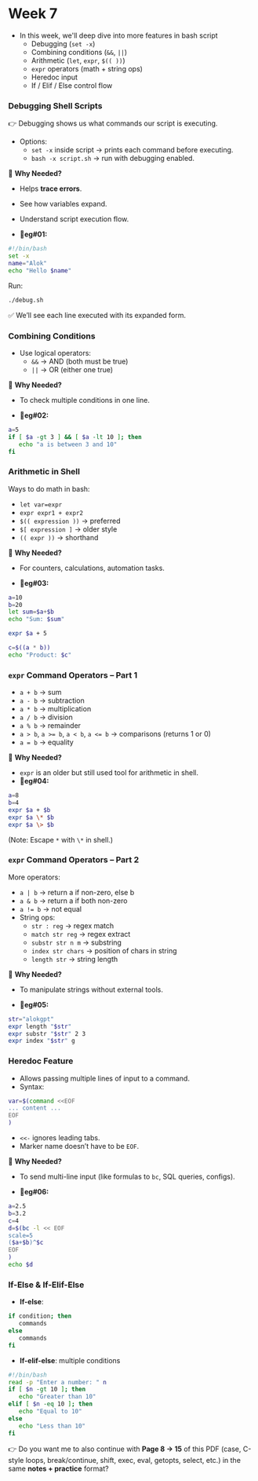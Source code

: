 # Week 7

* In this week, we'll deep dive into more features in bash script
  * Debugging (`set -x`)
  * Combining conditions (`&&`, `||`)
  * Arithmetic (`let`, `expr`, `$(( ))`)
  * `expr` operators (math + string ops)
  * Heredoc input
  * If / Elif / Else control flow

### Debugging Shell Scripts
👉 Debugging shows us what commands our script is executing.
* Options:
  * `set -x` inside script → prints each command before executing.
  * `bash -x script.sh` → run with debugging enabled.

🤔 **Why Needed?**
  * Helps **trace errors**.
  * See how variables expand.
  * Understand script execution flow.

* **🫴eg#01:** 
```bash
#!/bin/bash
set -x
name="Alok"
echo "Hello $name"
```

Run:
```bash
./debug.sh
```

✅ We’ll see each line executed with its expanded form.

### Combining Conditions
* Use logical operators:
  * `&&` → AND (both must be true)
  * `||` → OR (either one true)

🤔 **Why Needed?**
  * To check multiple conditions in one line.

* **🫴eg#02:**
```bash
a=5
if [ $a -gt 3 ] && [ $a -lt 10 ]; then
   echo "a is between 3 and 10"
fi
```

### Arithmetic in Shell
Ways to do math in bash:
* `let var=expr`
* `expr expr1 + expr2`
* `$(( expression ))` → preferred
* `$[ expression ]` → older style
* `(( expr ))` → shorthand

🤔 **Why Needed?**
  * For counters, calculations, automation tasks.

* **🫴eg#03:**
```bash
a=10
b=20
let sum=$a+$b
echo "Sum: $sum"

expr $a + 5

c=$((a * b))
echo "Product: $c"
```

### `expr` Command Operators – Part 1
* `a + b` → sum
* `a - b` → subtraction
* `a * b` → multiplication
* `a / b` → division
* `a % b` → remainder
* `a > b`, `a >= b`, `a < b`, `a <= b` → comparisons (returns 1 or 0)
* `a = b` → equality

🤔 **Why Needed?**
  * `expr` is an older but still used tool for arithmetic in shell.
* **🫴eg#04:**
```bash
a=8
b=4
expr $a + $b
expr $a \* $b
expr $a \> $b
```

(Note: Escape `*` with `\*` in shell.)

### `expr` Command Operators – Part 2
More operators:

* `a | b` → return a if non-zero, else b
* `a & b` → return a if both non-zero
* `a != b` → not equal
* String ops:
  * `str : reg` → regex match
  * `match str reg` → regex extract
  * `substr str n m` → substring
  * `index str chars` → position of chars in string
  * `length str` → string length

🤔 **Why Needed?**
  * To manipulate strings without external tools.

* **🫴eg#05:**
```bash
str="alokgpt"
expr length "$str"
expr substr "$str" 2 3
expr index "$str" g
```

### Heredoc Feature
* Allows passing multiple lines of input to a command.
* Syntax:

```bash
var=$(command <<EOF
... content ...
EOF
)
```

* `<<-` ignores leading tabs.
* Marker name doesn’t have to be `EOF`.

🤔 **Why Needed?**
  * To send multi-line input (like formulas to `bc`, SQL queries, configs).

* **🫴eg#06:**
```bash
a=2.5
b=3.2
c=4
d=$(bc -l << EOF
scale=5
($a+$b)^$c
EOF
)
echo $d
```

### If-Else & If-Elif-Else

* **If-else**:

```bash
if condition; then
   commands
else
   commands
fi
```

* **If-elif-else**: multiple conditions

```bash
#!/bin/bash
read -p "Enter a number: " n
if [ $n -gt 10 ]; then
   echo "Greater than 10"
elif [ $n -eq 10 ]; then
   echo "Equal to 10"
else
   echo "Less than 10"
fi
```

👉 Do you want me to also continue with **Page 8 → 15** of this PDF (case, C-style loops, break/continue, shift, exec, eval, getopts, select, etc.) in the same **notes + practice** format?
